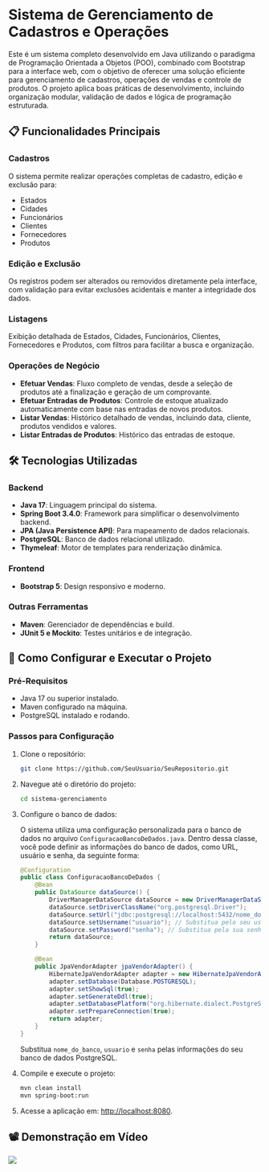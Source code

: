 # Sistema de Gerenciamento de Cadastros e Operações

Este é um sistema completo desenvolvido em Java utilizando o paradigma de Programação Orientada a Objetos (POO), combinado com Bootstrap para a interface web, com o objetivo de oferecer uma solução eficiente para gerenciamento de cadastros, operações de vendas e controle de produtos. O projeto aplica boas práticas de desenvolvimento, incluindo organização modular, validação de dados e lógica de programação estruturada.

## 📋 Funcionalidades Principais

### Cadastros

O sistema permite realizar operações completas de cadastro, edição e exclusão para:

- Estados
- Cidades
- Funcionários
- Clientes
- Fornecedores
- Produtos

### Edição e Exclusão

Os registros podem ser alterados ou removidos diretamente pela interface, com validação para evitar exclusões acidentais e manter a integridade dos dados.

### Listagens

Exibição detalhada de Estados, Cidades, Funcionários, Clientes, Fornecedores e Produtos, com filtros para facilitar a busca e organização.

### Operações de Negócio

- **Efetuar Vendas**: Fluxo completo de vendas, desde a seleção de produtos até a finalização e geração de um comprovante.
- **Efetuar Entradas de Produtos**: Controle de estoque atualizado automaticamente com base nas entradas de novos produtos.
- **Listar Vendas**: Histórico detalhado de vendas, incluindo data, cliente, produtos vendidos e valores.
- **Listar Entradas de Produtos**: Histórico das entradas de estoque.

## 🛠️ Tecnologias Utilizadas

### Backend

- **Java 17**: Linguagem principal do sistema.
- **Spring Boot 3.4.0**: Framework para simplificar o desenvolvimento backend.
- **JPA (Java Persistence API)**: Para mapeamento de dados relacionais.
- **PostgreSQL**: Banco de dados relacional utilizado.
- **Thymeleaf**: Motor de templates para renderização dinâmica.

### Frontend

- **Bootstrap 5**: Design responsivo e moderno.

### Outras Ferramentas

- **Maven**: Gerenciador de dependências e build.
- **JUnit 5 e Mockito**: Testes unitários e de integração.

## 📖 Como Configurar e Executar o Projeto

### Pré-Requisitos

- Java 17 ou superior instalado.
- Maven configurado na máquina.
- PostgreSQL instalado e rodando.

### Passos para Configuração

1. Clone o repositório:

    ```bash
    git clone https://github.com/SeuUsuario/SeuRepositorio.git
    ```

2. Navegue até o diretório do projeto:

    ```bash
    cd sistema-gerenciamento
    ```

3. Configure o banco de dados:

    O sistema utiliza uma configuração personalizada para o banco de dados no arquivo `ConfiguracaoBancoDeDados.java`. Dentro dessa classe, você pode definir as informações do banco de dados, como URL, usuário e senha, da seguinte forma:

    ```java
    @Configuration
    public class ConfiguracaoBancoDeDados {
        @Bean
        public DataSource dataSource() {
            DriverManagerDataSource dataSource = new DriverManagerDataSource();
            dataSource.setDriverClassName("org.postgresql.Driver");
            dataSource.setUrl("jdbc:postgresql://localhost:5432/nome_do_banco"); // URL do banco
            dataSource.setUsername("usuario"); // Substitua pelo seu usuário
            dataSource.setPassword("senha"); // Substitua pela sua senha
            return dataSource;
        }

        @Bean
        public JpaVendorAdapter jpaVendorAdapter() {
            HibernateJpaVendorAdapter adapter = new HibernateJpaVendorAdapter();
            adapter.setDatabase(Database.POSTGRESQL);
            adapter.setShowSql(true);
            adapter.setGenerateDdl(true);
            adapter.setDatabasePlatform("org.hibernate.dialect.PostgreSQLDialect");
            adapter.setPrepareConnection(true);
            return adapter;
        }
    }
    ```

    Substitua `nome_do_banco`, `usuario` e `senha` pelas informações do seu banco de dados PostgreSQL.

4. Compile e execute o projeto:

    ```bash
    mvn clean install
    mvn spring-boot:run
    ```

5. Acesse a aplicação em: [http://localhost:8080](http://localhost:8080).

## 📽️ Demonstração em Vídeo

[![](https://img.youtube.com/vi/eN6YZk3tL_s/0.jpg)](https://www.youtube.com/watch?v=eN6YZk3tL_s)
